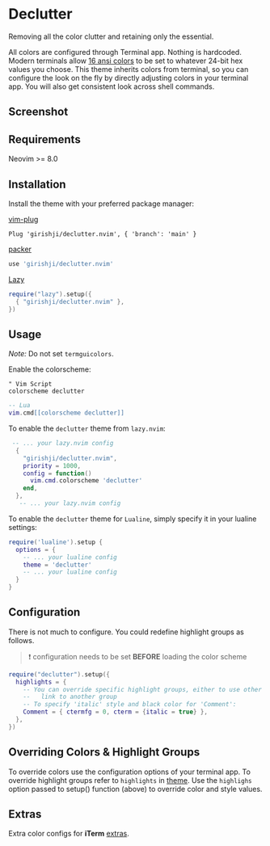 # Declutter

Removing all the color clutter and retaining only the essential.

All colors are configured through Terminal app. Nothing is hardcoded. Modern terminals allow [16 ansi colors](https://jeffkreeftmeijer.com/vim-16-color/) to be set to whatever 24-bit hex values you choose. This theme inherits colors from terminal, so you can configure the look on the fly by directly adjusting colors in your terminal app. You will also get consistent look across shell commands.

## Screenshot

## Requirements

Neovim >= 8.0

## Installation

Install the theme with your preferred package manager:

[vim-plug](https://github.com/junegunn/vim-plug)

```vim
Plug 'girishji/declutter.nvim', { 'branch': 'main' }
```

[packer](https://github.com/wbthomason/packer.nvim)

```lua
use 'girishji/declutter.nvim'
```

[Lazy](https://github.com/folke/lazy.nvim)

```lua
require("lazy").setup({
  { "girishji/declutter.nvim" },
})
```

## Usage

*Note:* Do not set ```termguicolors```.

Enable the colorscheme:

```vim
" Vim Script
colorscheme declutter
```

```lua
-- Lua
vim.cmd[[colorscheme declutter]]
```

To enable the `declutter` theme from `lazy.nvim`:

```lua
 -- ... your lazy.nvim config
  {
    "girishji/declutter.nvim",
    priority = 1000,
    config = function()
      vim.cmd.colorscheme 'declutter'
    end,
  },  
   -- ... your lazy.nvim config
```

To enable the `declutter` theme for `Lualine`, simply specify it in your
lualine settings:

```lua
require('lualine').setup {
  options = {
    -- ... your lualine config
    theme = 'declutter'
    -- ... your lualine config
  }
}
```

## Configuration

There is not much to configure. You could redefine highlight groups as follows.  

> ❗️ configuration needs to be set **BEFORE** loading the color scheme 

```lua
require("declutter").setup({
  highlights = {
    -- You can override specific highlight groups, either to use other colors
    --   link to another group
    -- To specify 'italic' style and black color for 'Comment':
    Comment = { ctermfg = 0, cterm = {italic = true} },
  },
})
```

## Overriding Colors & Highlight Groups

To override colors use the configuration options of your terminal app. To override highlight groups refer to `highlights` in [theme](lua/neology/theme.lua). Use the `highlighs` option passed to setup() function (above) to override color and style values. 


## Extras

Extra color configs for **iTerm** [extras](extras/).


